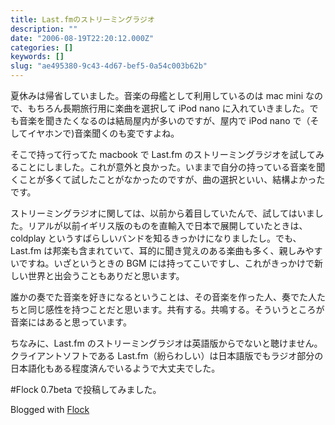 ```yaml
---
title: Last.fmのストリーミングラジオ
description: ""
date: "2006-08-19T22:20:12.000Z"
categories: []
keywords: []
slug: "ae495380-9c43-4d67-bef5-0a54c003b62b"
---
```


夏休みは帰省していました。音楽の母艦として利用しているのは mac mini なので、もちろん長期旅行用に楽曲を選択して iPod nano に入れていきました。でも音楽を聞きたくなるのは結局屋内が多いのですが、屋内で iPod nano で（そしてイヤホンで)音楽聞くのも変ですよね。

そこで持って行ってた macbook で Last.fm のストリーミングラジオを試してみることにしました。これが意外と良かった。いままで自分の持っている音楽を聞くことが多くて試したことがなかったのですが、曲の選択といい、結構よかったです。

ストリーミングラジオに関しては、以前から着目していたんで、試してはいました。リアルが以前イギリス版のものを直輸入で日本で展開していたときは、coldplay というすばらしいバンドを知るきっかけになりましたし。でも、Last.fm は邦楽も含まれていて、耳的に聞き覚えのある楽曲も多く、親しみやすいですね。いざというときの BGM には持ってこいですし、これがきっかけで新しい世界と出会うこともありだと思います。

誰かの奏でた音楽を好きになるということは、その音楽を作った人、奏でた人たちと同じ感性を持つことだと思います。共有する。共鳴する。そういうところが音楽にはあると思っています。

ちなみに、Last.fm のストリーミングラジオは英語版からでないと聴けません。クライアントソフトである Last.fm（紛らわしい）は日本語版でもラジオ部分の日本語化もある程度済んでいるようで大丈夫でした。

#Flock 0.7beta で投稿してみました。

Blogged with [Flock](http://www.flock.com "Flock")
